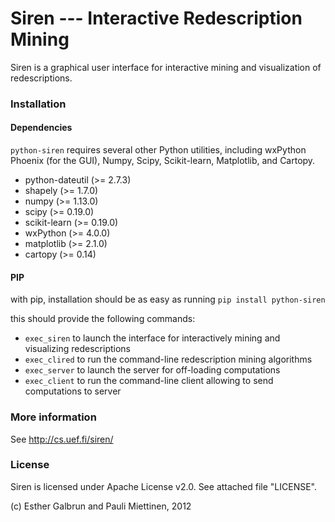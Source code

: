 # Siren --- Interactive Redescription Mining

Siren is a graphical user interface for interactive mining and visualization of redescriptions.


### Installation

#### Dependencies
`python-siren` requires several other Python utilities, including wxPython Phoenix (for the GUI), Numpy, Scipy, Scikit-learn, Matplotlib, and Cartopy.

* python-dateutil (>= 2.7.3)
* shapely (>= 1.7.0)
* numpy (>= 1.13.0)
* scipy (>= 0.19.0)
* scikit-learn (>= 0.19.0)
* wxPython (>= 4.0.0)
* matplotlib (>= 2.1.0)
* cartopy (>= 0.14)

#### PIP
with pip, installation should be as easy as running 
`pip install python-siren`

this should provide the following commands:

* `exec_siren` to launch the interface for interactively mining and visualizing redescriptions
* `exec_clired` to run the command-line redescription mining algorithms
* `exec_server` to launch the server for off-loading computations
* `exec_client` to run the command-line client allowing to send computations to server

### More information
See http://cs.uef.fi/siren/

### License
Siren is licensed under Apache License v2.0. See attached file "LICENSE".

(c) Esther Galbrun and Pauli Miettinen, 2012
